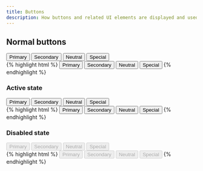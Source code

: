 ```yaml
---
title: Buttons
description: How buttons and related UI elements are displayed and used on the OfferPad website.
---
```


## Normal buttons

<div class="op-example">
    <button type="button" class="c-button c-button--primary">Primary</button>
    <button type="button" class="c-button c-button--secondary">Secondary</button>
    <button type="button" class="c-button c-button--neutral">Neutral</button>
    <button type="button" class="c-button c-button--special">Special</button>
</div>
{% highlight html %}
<button type="button" class="c-button c-button--primary">Primary</button>
<button type="button" class="c-button c-button--secondary">Secondary</button>
<button type="button" class="c-button c-button--neutral">Neutral</button>
<button type="button" class="c-button c-button--special">Special</button>
{% endhighlight %}

### Active state

<div class="op-example">
    <button type="button" class="c-button c-button--primary is-active">Primary</button>
    <button type="button" class="c-button c-button--secondary is-active">Secondary</button>
    <button type="button" class="c-button c-button--neutral is-active">Neutral</button>
    <button type="button" class="c-button c-button--special is-active">Special</button>
</div>
{% highlight html %}
<button type="button" class="c-button c-button--primary is-active">Primary</button>
<button type="button" class="c-button c-button--secondary is-active">Secondary</button>
<button type="button" class="c-button c-button--neutral is-active">Neutral</button>
<button type="button" class="c-button c-button--special is-active">Special</button>
{% endhighlight %}

### Disabled state

<div class="op-example">
    <button type="button" class="c-button c-button--primary" disabled>Primary</button>
    <button type="button" class="c-button c-button--secondary" disabled>Secondary</button>
    <button type="button" class="c-button c-button--neutral" disabled>Neutral</button>
    <button type="button" class="c-button c-button--special" disabled>Special</button>
</div>
{% highlight html %}
<button type="button" class="c-button c-button--primary" disabled>Primary</button>
<button type="button" class="c-button c-button--secondary" disabled>Secondary</button>
<button type="button" class="c-button c-button--neutral" disabled>Neutral</button>
<button type="button" class="c-button c-button--special" disabled>Special</button>
{% endhighlight %}
